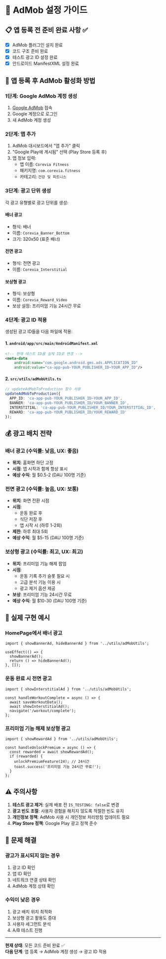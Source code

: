 # 🎯 AdMob 설정 가이드

## 📋 앱 등록 전 준비 완료 사항 ✅

- [x] AdMob 플러그인 설치 완료
- [x] 코드 구조 준비 완료
- [x] 테스트 광고 ID 설정 완료
- [x] 안드로이드 ManifestXML 설정 완료

## 🚀 앱 등록 후 AdMob 활성화 방법

### 1단계: Google AdMob 계정 생성
1. [Google AdMob](https://admob.google.com) 접속
2. Google 계정으로 로그인
3. 새 AdMob 계정 생성

### 2단계: 앱 추가
1. AdMob 대시보드에서 "앱 추가" 클릭
2. "Google Play에 게시됨" 선택 (Play Store 등록 후)
3. 앱 정보 입력:
   - 앱 이름: `Corevia Fitness`
   - 패키지명: `com.corevia.fitness`
   - 카테고리: `건강 및 피트니스`

### 3단계: 광고 단위 생성
각 광고 유형별로 광고 단위를 생성:

#### 배너 광고
- 형식: 배너
- 이름: `Corevia_Banner_Bottom`
- 크기: 320x50 (표준 배너)

#### 전면 광고  
- 형식: 전면 광고
- 이름: `Corevia_Interstitial`

#### 보상형 광고
- 형식: 보상형
- 이름: `Corevia_Reward_Video`
- 보상 설정: 프리미엄 기능 24시간 무료

### 4단계: 광고 ID 적용

생성된 광고 ID들을 다음 파일에 적용:

#### 1. `android/app/src/main/AndroidManifest.xml`
```xml
<!-- 현재 테스트 ID를 실제 ID로 변경 -->
<meta-data
    android:name="com.google.android.gms.ads.APPLICATION_ID"
    android:value="ca-app-pub-YOUR_PUBLISHER_ID~YOUR_APP_ID"/>
```

#### 2. `src/utils/adMobUtils.ts`
```typescript
// updateAdMobToProduction 함수 사용
updateAdMobToProduction({
  APP_ID: 'ca-app-pub-YOUR_PUBLISHER_ID~YOUR_APP_ID',
  BANNER: 'ca-app-pub-YOUR_PUBLISHER_ID/YOUR_BANNER_ID',
  INTERSTITIAL: 'ca-app-pub-YOUR_PUBLISHER_ID/YOUR_INTERSTITIAL_ID',
  REWARD: 'ca-app-pub-YOUR_PUBLISHER_ID/YOUR_REWARD_ID'
});
```

## 💰 광고 배치 전략

### 배너 광고 (수익률: 낮음, UX: 좋음)
- **위치**: 홈화면 하단 고정
- **시점**: 앱 시작과 함께 항상 표시
- **예상 수익**: 월 $0.5-2 (DAU 100명 기준)

### 전면 광고 (수익률: 높음, UX: 보통) 
- **위치**: 화면 전환 시점
- **시점**: 
  - 운동 완료 후
  - 식단 저장 후  
  - 앱 시작 시 (하루 1-2회)
- **제한**: 하루 최대 5회
- **예상 수익**: 월 $5-15 (DAU 100명 기준)

### 보상형 광고 (수익률: 최고, UX: 최고)
- **위치**: 프리미엄 기능 해제 팝업
- **시점**:
  - 운동 기록 추가 슬롯 필요 시
  - 고급 분석 기능 이용 시
  - 광고 제거 옵션 제공
- **보상**: 프리미엄 기능 24시간 무료
- **예상 수익**: 월 $10-30 (DAU 100명 기준)

## 📱 실제 구현 예시

### HomePage에서 배너 광고
```tsx
import { showBannerAd, hideBannerAd } from '../utils/adMobUtils';

useEffect(() => {
  showBannerAd();
  return () => hideBannerAd();
}, []);
```

### 운동 완료 시 전면 광고
```tsx
import { showInterstitialAd } from '../utils/adMobUtils';

const handleWorkoutComplete = async () => {
  await saveWorkoutData();
  await showInterstitialAd();
  navigate('/workout/complete');
};
```

### 프리미엄 기능 해제 보상형 광고
```tsx
import { showRewardAd } from '../utils/adMobUtils';

const handleUnlockPremium = async () => {
  const rewarded = await showRewardAd();
  if (rewarded) {
    unlockPremiumFeature(24); // 24시간
    toast.success('프리미엄 기능 24시간 무료!');
  }
};
```

## ⚠️ 주의사항

1. **테스트 광고 제거**: 실제 배포 전 `IS_TESTING: false`로 변경
2. **광고 빈도 조절**: 사용자 경험을 해치지 않도록 적절한 빈도 유지  
3. **개인정보 정책**: AdMob 사용 시 개인정보 처리방침 업데이트 필요
4. **Play Store 정책**: Google Play 광고 정책 준수

## 🔧 문제 해결

### 광고가 표시되지 않는 경우
1. 광고 ID 확인
2. 앱 ID 확인
3. 네트워크 연결 상태 확인
4. AdMob 계정 상태 확인

### 수익이 낮은 경우  
1. 광고 배치 위치 최적화
2. 보상형 광고 활용도 증대
3. 사용자 세그먼트 분석
4. A/B 테스트 진행

---

**현재 상태**: 모든 코드 준비 완료 ✅  
**다음 단계**: 앱 등록 → AdMob 계정 생성 → 광고 ID 적용 